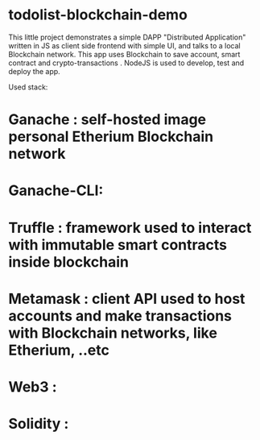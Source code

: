 # todolist-blockchain-demo

This little project demonstrates a simple DAPP "Distributed Application" written in JS as client side frontend with simple
UI, and talks to a local Blockchain network. This app uses Blockchain to save account, smart contract and crypto-transactions
. NodeJS is used to develop, test and deploy the app.

Used stack:
# Ganache : self-hosted image personal Etherium Blockchain network
# Ganache-CLI:
# Truffle : framework used to interact with immutable smart contracts inside blockchain
# Metamask : client API used to host accounts and make transactions with Blockchain networks, like Etherium, ..etc
# Web3 : 
# Solidity : 
